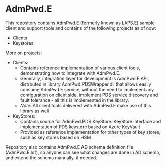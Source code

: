 # AdmPwd.E
This repository contains AdmPwd.E (formerly known as LAPS.E) sample client and support tools and contains of the following projects as of now:

- Clients
- Keystores

More on projects:
- Clients:
  - Contains reference implementation of various client tools, demonstrating  how to integrate with AdmPwd.E.
  - Generally, integration layer for development is AdmPwd.E API, distrbuted in library AdmPwd.PDSWrapper.dll that allows easily consume AdmPwd.E service, without the need to implement any configuration on client side, implement PDS service discovery and fault tolerance - all this is implemented in the library.
  - _Note_: All client tools delivered with AdmPwd.E make use of this library as well
- KeyStores:
  - Contains source for AdmPwd.PDS.KeyStore.IKeyStore interface and implementation of PDS keystore based on Azure KeyVault
  - Provided as reference implementation for other types of key stores, such as key stores based on HSM

Repository also contains AdmPwd.E AD schema definition file (AdmPwd.E.ldf), so anyone can see what changes are done in AD schema, and extend the schema manually, if needed.

